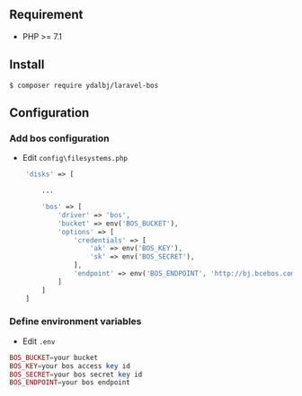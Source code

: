 ## Requirement

* PHP >= 7.1

## Install
``` shell
$ composer require ydalbj/laravel-bos
```

## Configuration

### Add bos configuration 

* Edit `config\filesystems.php`
```php
    'disks' => [

        ...

        'bos' => [
            'driver' => 'bos',
            'bucket' => env('BOS_BUCKET'),
            'options' => [
                'credentials' => [
                    'ak' => env('BOS_KEY'),
                    'sk' => env('BOS_SECRET'),
                ],
                'endpoint' => env('BOS_ENDPOINT', 'http://bj.bcebos.com'),
            ]
        ]
    ]
```

### Define environment variables

* Edit `.env`
```php
BOS_BUCKET=your bucket
BOS_KEY=your bos access key id
BOS_SECRET=your bos secret key id
BOS_ENDPOINT=your bos endpoint
```
